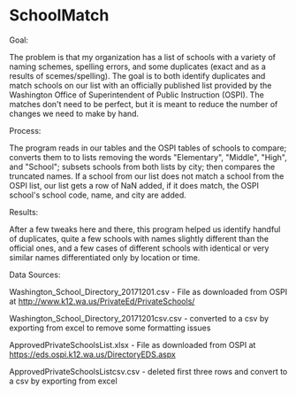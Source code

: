 # SchoolMatch

Goal:

The problem is that my organization has a list of schools with a variety of naming schemes, spelling errors, and some duplicates (exact and as a results of scemes/spelling). The goal is to both identify duplicates and  match schools on our list with an officially published list provided by the Washington Office of Superintendent of Public Instruction (OSPI). The matches don't need to be perfect, but it is meant to reduce the number of changes we need to make by hand.

Process:

The program reads in our tables and the OSPI tables of schools to compare; converts them to to lists removing the words "Elementary", "Middle", "High", and "School"; subsets schools from both lists by city; then compares the truncated names. If a school from our list does not match a school from the OSPI list, our list gets a row of NaN added, if it does match, the OSPI school's school code, name, and city are added. 

Results:

After a few tweaks here and there, this program helped us identify handful of duplicates, quite a few schools with names slightly different than the official ones, and a few cases of different schools with identical or very similar names differentiated only by location or time.

Data Sources:

Washington_School_Directory_20171201.csv - File as downloaded from OSPI at http://www.k12.wa.us/PrivateEd/PrivateSchools/ 

Washington_School_Directory_20171201csv.csv - converted to a csv by exporting from excel to remove some formatting issues

ApprovedPrivateSchoolsList.xlsx - File as downloaded from OSPI at https://eds.ospi.k12.wa.us/DirectoryEDS.aspx 

ApprovedPrivateSchoolsListcsv.csv - deleted first three rows and convert to a csv by exporting from excel

